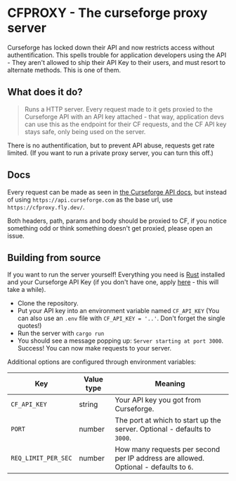 # CFPROXY - The curseforge proxy server

Curseforge has locked down their API and now restricts access without authentification. This spells trouble for application developers using the API  - They aren't allowed to ship their API Key to their users, and must resort to alternate methods. This is one of them.

## What does it do?

> Runs a HTTP server. Every request made to it gets proxied to the Curseforge API with an API key attached - that way, application devs can use this as the endpoint for their CF requests, and the CF API key stays safe, only being used on the server.

There is no authentification, but to prevent API abuse, requests get rate limited. (If you want to run a private proxy server, you can turn this off.)

## Docs

Every request can be made as seen in [the Curseforge API docs](https://docs.curseforge.com/#getting-started), but instead of using `https://api.curseforge.com` as the base url, use `https://cfproxy.fly.dev/`.

Both headers, path, params and body should be proxied to CF, if you notice something odd or think something doesn't get proxied, please open an issue.

## Building from source

If you want to run the server yourself! Everything you need is [Rust](https://www.rust-lang.org/) installed and your Curseforge API Key (if you don't have one, apply [here](https://forms.monday.com/forms/dce5ccb7afda9a1c21dab1a1aa1d84eb?r=use1) - this will take a while).

- Clone the repository.
- Put your API key into an environment variable named `CF_API_KEY` (You can also use an `.env` file with `CF_API_KEY = '..'`. Don't forget the single quotes!)
- Run the server with `cargo run`
- You should see a message popping up: `Server starting at port 3000`. Success! You can now make requests to your server.

Additional options are configured through environment variables:

| Key | Value type | Meaning |
| --- | ---------- | ------- |
| `CF_API_KEY` | string | Your API key you got from Curseforge.
| `PORT` | number | The port at which to start up the server. Optional - defaults to `3000`.
| `REQ_LIMIT_PER_SEC` | number | How many requests per second per IP address are allowed. Optional - defaults to `6`.
